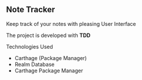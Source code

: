 <h2>Note Tracker</h2>

<p>Keep track of your notes with pleasing User Interface</p>
<p>The project is developed with <b>TDD</b></p>

<p>Technologies Used</p>

<ul>
  <li>Carthage (Package Manager)</li>
  <li>Realm Database</li>
  <li>Carthage Package Manager</li>
</ul>
